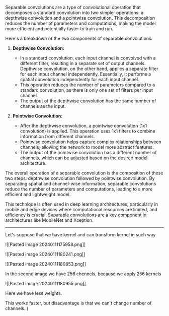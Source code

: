 Separable convolutions are a type of convolutional operation that decomposes a standard convolution into two simpler operations: a depthwise convolution and a pointwise convolution. This decomposition reduces the number of parameters and computations, making the model more efficient and potentially faster to train and run.

Here's a breakdown of the two components of separable convolutions:

1. **Depthwise Convolution:**
    
    - In a standard convolution, each input channel is convolved with a different filter, resulting in a separate set of output channels. Depthwise convolution, on the other hand, applies a separate filter for each input channel independently. Essentially, it performs a spatial convolution independently for each input channel.
    - This operation reduces the number of parameters compared to a standard convolution, as there is only one set of filters per input channel.
    - The output of the depthwise convolution has the same number of channels as the input.
2. **Pointwise Convolution:**
    
    - After the depthwise convolution, a pointwise convolution (1x1 convolution) is applied. This operation uses 1x1 filters to combine information from different channels.
    - Pointwise convolution helps capture complex relationships between channels, allowing the network to model more abstract features.
    - The output of the pointwise convolution has a different number of channels, which can be adjusted based on the desired model architecture.

The overall operation of a separable convolution is the composition of these two steps: depthwise convolution followed by pointwise convolution. By separating spatial and channel-wise information, separable convolutions reduce the number of parameters and computations, leading to a more efficient and lightweight model.

This technique is often used in deep learning architectures, particularly in mobile and edge devices where computational resources are limited, and efficiency is crucial. Separable convolutions are a key component in architectures like MobileNet and Xception.

----------------------------------------------

Let's suppose that we have kernel and can transform kernel in such way 

![[Pasted image 20240111175958.png]]

![[Pasted image 20240111180241.png]]

![[Pasted image 20240111180853.png]]

In the second image we have 256 chennels, because we apply 256 kernels 

![[Pasted image 20240111180955.png]]

Here we have less weights.

This works faster, but disadvantage is that we can't change number of channels..(

